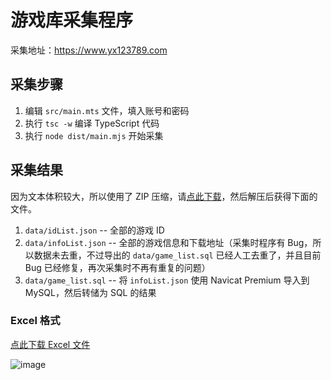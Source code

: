 # 游戏库采集程序

采集地址：https://www.yx123789.com

## 采集步骤

1. 编辑 `src/main.mts` 文件，填入账号和密码
2. 执行 `tsc -w` 编译 TypeScript 代码
3. 执行 `node dist/main.mjs` 开始采集

## 采集结果

因为文本体积较大，所以使用了 ZIP 压缩，请[点此下载](https://github.com/iuroc/youxiku-collect/releases/download/1.0.0/data.zip)，然后解压后获得下面的文件。

1. `data/idList.json` -- 全部的游戏 ID
2. `data/infoList.json` -- 全部的游戏信息和下载地址（采集时程序有 Bug，所以数据未去重，不过导出的 `data/game_list.sql` 已经人工去重了，并且目前 Bug 已经修复，再次采集时不再有重复的问题）
3. `data/game_list.sql` -- 将 `infoList.json` 使用 Navicat Premium 导入到 MySQL，然后转储为 SQL 的结果

### Excel 格式

[点此下载 Excel 文件](https://github.com/iuroc/youxiku-collect/releases/download/1.0.0/game_list.xlsx)

![image](https://github.com/iuroc/youxiku-collect/assets/61752998/caf22858-5736-451a-8251-eda1179e5a17)
